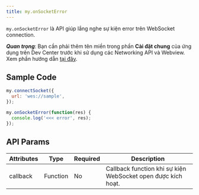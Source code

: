 ```yaml
---
title: my.onSocketError
---
```


`my.onSocketError` là API giúp lắng nghe sự kiện error trên WebSocket connection.

***Quan trọng***: Bạn cần phải thêm tên miền trong phần **Cài đặt chung** của ứng dụng trên Dev Center trước khi sử dụng các Networking API và Webview. Xem phần hướng dẫn [tại đây](/docs/backend-api/overview#tên-miền).

## Sample Code

```js
my.connectSocket({
  url: 'wes://sample',
});

my.onSocketError(function(res) {
  console.log('<<< error', res);
});
```

## API Params

| Attributes | Type     | Required | Description                                                  |
| ---------- | -------- | -------- | ------------------------------------------------------------ |
| callback   | Function | No       | Callback function khi sự kiện WebSocket open được kích hoạt. |
